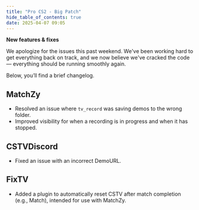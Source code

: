 ```yaml
---
title: "Pro CS2 - Big Patch"
hide_table_of_contents: true
date: 2025-04-07 09:05
---
```


**New features & fixes**<br/>

We apologize for the issues this past weekend. We've been working hard to get everything back on track, and we now believe we've cracked the code — everything should be running smoothly again.

Below, you’ll find a brief changelog.

## MatchZy
- Resolved an issue where `tv_record` was saving demos to the wrong folder.
- Improved visibility for when a recording is in progress and when it has stopped.

## CSTVDiscord
- Fixed an issue with an incorrect DemoURL.

## FixTV
- Added a plugin to automatically reset CSTV after match completion (e.g., Match), intended for use with MatchZy.
